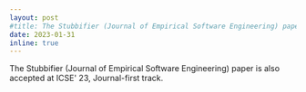 ```yaml
---
layout: post
#title: The Stubbifier (Journal of Empirical Software Engineering) paper is accepted at ICSE' 23, Journal-first track.
date: 2023-01-31 
inline: true
---
```


The Stubbifier (Journal of Empirical Software Engineering) paper is also accepted at ICSE' 23, Journal-first track.